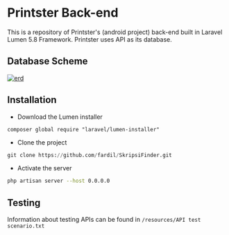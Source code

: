# Printster Back-end

This is a repository of Printster's (android project) back-end built in Laravel Lumen 5.8 Framework. Printster uses API as its database.

## Database Scheme
<a href="https://ibb.co/zRq2mhF"><img src="https://i.ibb.co/J7DpcRq/erd.png" alt="erd" border="0"></a>

## Installation
- Download the Lumen installer 
```
composer global require "laravel/lumen-installer"
```
- Clone the project
```python
git clone https://github.com/fardil/SkripsiFinder.git
```
- Activate the server
```bash
php artisan server --host 0.0.0.0
```
## Testing
Information about testing APIs can be found in `/resources/API test scenario.txt
`  

